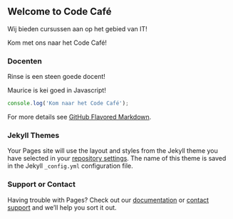 ## Welcome to Code Café

Wij bieden cursussen aan op het gebied van IT!

Kom met ons naar het Code Café!

### Docenten

Rinse is een steen goede docent!

Maurice is kei goed in Javascript!

```javascript
console.log('Kom naar het Code Café');
```

For more details see [GitHub Flavored Markdown](https://guides.github.com/features/mastering-markdown/).

### Jekyll Themes

Your Pages site will use the layout and styles from the Jekyll theme you have selected in your [repository settings](https://github.com/het-code-cafe/webpage/settings/pages). The name of this theme is saved in the Jekyll `_config.yml` configuration file.

### Support or Contact

Having trouble with Pages? Check out our [documentation](https://docs.github.com/categories/github-pages-basics/) or [contact support](https://support.github.com/contact) and we’ll help you sort it out.

